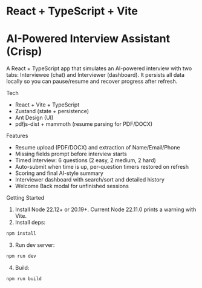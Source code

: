 # React + TypeScript + Vite

AI-Powered Interview Assistant (Crisp)
=====================================

A React + TypeScript app that simulates an AI-powered interview with two tabs: Interviewee (chat) and Interviewer (dashboard). It persists all data locally so you can pause/resume and recover progress after refresh.

Tech
- React + Vite + TypeScript
- Zustand (state + persistence)
- Ant Design (UI)
- pdfjs-dist + mammoth (resume parsing for PDF/DOCX)

Features
- Resume upload (PDF/DOCX) and extraction of Name/Email/Phone
- Missing fields prompt before interview starts
- Timed interview: 6 questions (2 easy, 2 medium, 2 hard)
- Auto-submit when time is up, per-question timers restored on refresh
- Scoring and final AI-style summary
- Interviewer dashboard with search/sort and detailed history
- Welcome Back modal for unfinished sessions

Getting Started
1. Install Node 22.12+ or 20.19+. Current Node 22.11.0 prints a warning with Vite.
2. Install deps:
```bash
npm install
```
3. Run dev server:
```bash
npm run dev
```
4. Build:
```bash
npm run build
```
